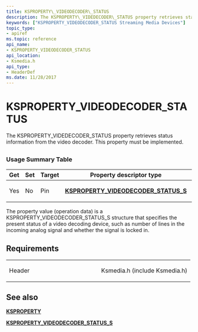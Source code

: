 ```yaml
---
title: KSPROPERTY\_VIDEODECODER\_STATUS
description: The KSPROPERTY\_VIDEDECODER\_STATUS property retrieves status information from the video decoder. This property must be implemented.
keywords: ["KSPROPERTY_VIDEODECODER_STATUS Streaming Media Devices"]
topic_type:
- apiref
ms.topic: reference
api_name:
- KSPROPERTY_VIDEODECODER_STATUS
api_location:
- Ksmedia.h
api_type:
- HeaderDef
ms.date: 11/28/2017
---
```


# KSPROPERTY\_VIDEODECODER\_STATUS


The KSPROPERTY\_VIDEDECODER\_STATUS property retrieves status information from the video decoder. This property must be implemented.

## <span id="ddk_ksproperty_videodecoder_status_ks"></span><span id="DDK_KSPROPERTY_VIDEODECODER_STATUS_KS"></span>


### Usage Summary Table

<table>
<colgroup>
<col width="20%" />
<col width="20%" />
<col width="20%" />
<col width="20%" />
<col width="20%" />
</colgroup>
<thead>
<tr class="header">
<th>Get</th>
<th>Set</th>
<th>Target</th>
<th>Property descriptor type</th>
<th>Property value type</th>
</tr>
</thead>
<tbody>
<tr class="odd">
<td><p>Yes</p></td>
<td><p>No</p></td>
<td><p>Pin</p></td>
<td><p><a href="/windows-hardware/drivers/ddi/ksmedia/ns-ksmedia-ksproperty_videodecoder_status_s" data-raw-source="[&lt;strong&gt;KSPROPERTY_VIDEODECODER_STATUS_S&lt;/strong&gt;](/windows-hardware/drivers/ddi/ksmedia/ns-ksmedia-ksproperty_videodecoder_status_s)"><strong>KSPROPERTY_VIDEODECODER_STATUS_S</strong></a></p></td>
<td><p><a href="/windows-hardware/drivers/ddi/ksmedia/ns-ksmedia-ksproperty_videodecoder_status_s" data-raw-source="[&lt;strong&gt;KSPROPERTY_VIDEODECODER_STATUS_S&lt;/strong&gt;](/windows-hardware/drivers/ddi/ksmedia/ns-ksmedia-ksproperty_videodecoder_status_s)"><strong>KSPROPERTY_VIDEODECODER_STATUS_S</strong></a></p></td>
</tr>
</tbody>
</table>

 

The property value (operation data) is a KSPROPERTY\_VIDEODECODER\_STATUS\_S structure that specifies the present status of a video decoding device, such as number of lines in the incoming analog signal and whether the signal is locked in.

## Requirements

<table>
<colgroup>
<col width="50%" />
<col width="50%" />
</colgroup>
<tbody>
<tr class="odd">
<td><p>Header</p></td>
<td>Ksmedia.h (include Ksmedia.h)</td>
</tr>
</tbody>
</table>

## See also


[**KSPROPERTY**](ksproperty-structure.md)

[**KSPROPERTY\_VIDEODECODER\_STATUS\_S**](/windows-hardware/drivers/ddi/ksmedia/ns-ksmedia-ksproperty_videodecoder_status_s)


